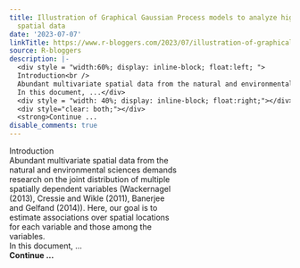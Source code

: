 ```yaml
---
title: Illustration of Graphical Gaussian Process models to analyze highly multivariate
  spatial data
date: '2023-07-07'
linkTitle: https://www.r-bloggers.com/2023/07/illustration-of-graphical-gaussian-process-models-to-analyze-highly-multivariate-spatial-data/
source: R-bloggers
description: |-
  <div style = "width:60%; display: inline-block; float:left; ">
  Introduction<br />
  Abundant multivariate spatial data from the natural and environmental sciences demands research on the joint distribution of multiple spatially dependent variables (Wackernagel (2013), Cressie and Wikle (2011), Banerjee and Gelfand (2014)). Here, our goal is to estimate associations over spatial locations for each variable and those among the variables.<br />
  In this document, ...</div>
  <div style = "width: 40%; display: inline-block; float:right;"></div>
  <div style="clear: both;"></div>
  <strong>Continue ...
disable_comments: true
---
```

<div style = "width:60%; display: inline-block; float:left; ">
Introduction<br />
Abundant multivariate spatial data from the natural and environmental sciences demands research on the joint distribution of multiple spatially dependent variables (Wackernagel (2013), Cressie and Wikle (2011), Banerjee and Gelfand (2014)). Here, our goal is to estimate associations over spatial locations for each variable and those among the variables.<br />
In this document, ...</div>
<div style = "width: 40%; display: inline-block; float:right;"></div>
<div style="clear: both;"></div>
<strong>Continue ...